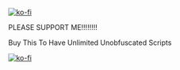 [![ko-fi](https://ko-fi.com/img/githubbutton_sm.svg)](https://ko-fi.com/O4O515DIW5)




PLEASE SUPPORT ME!!!!!!!!


Buy This To Have Unlimited Unobfuscated Scripts







[![ko-fi](https://ko-fi.com/img/githubbutton_sm.svg)](https://ko-fi.com/s/342d09616a)
